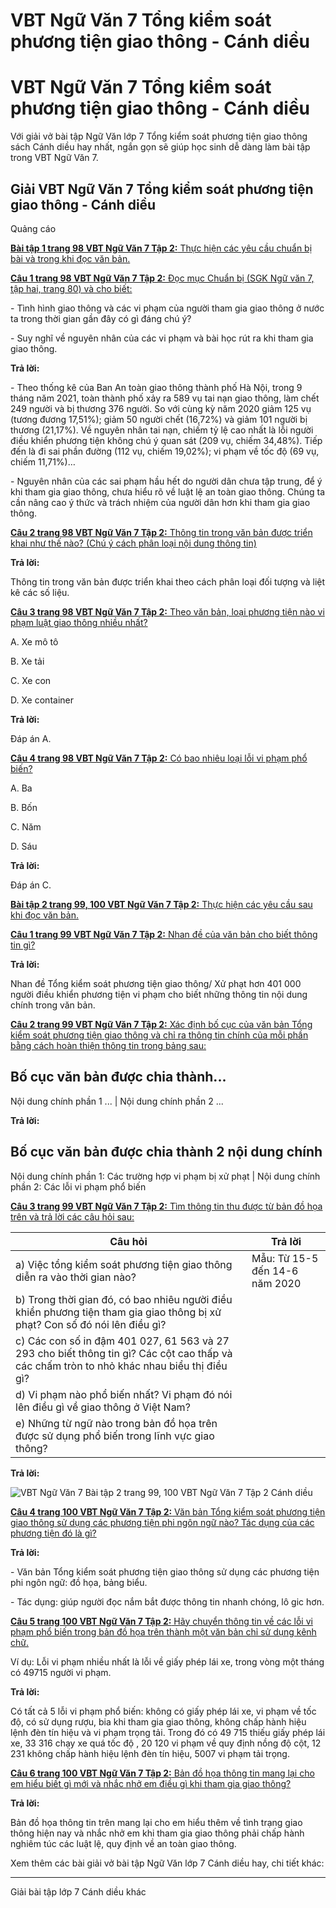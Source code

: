# VBT Ngữ Văn 7 Tổng kiểm soát phương tiện giao thông - Cánh diều

# VBT Ngữ Văn 7 Tổng kiểm soát phương tiện giao thông - Cánh diều

Với giải vở bài tập Ngữ Văn lớp 7 Tổng kiểm soát phương tiện giao thông sách Cánh diều hay nhất, ngắn gọn sẽ giúp học sinh dễ dàng làm bài tập trong VBT Ngữ Văn 7.

## Giải VBT Ngữ Văn 7 Tổng kiểm soát phương tiện giao thông - Cánh diều

Quảng cáo

[**Bài tập 1 trang 98 VBT Ngữ Văn 7 Tập 2:** Thực hiện các yêu cầu chuẩn bị bài và trong khi đọc văn bản.](https://vietjack.com/vbt-ngu-van-7-cd/bai-tap-1-trang-98-vbt-ngu-van-lop-7-tap-2.jsp)

[**Câu 1 trang 98 VBT Ngữ Văn 7 Tập 2:** Đọc mục Chuẩn bị (SGK Ngữ văn 7, tập hai, trang 80) và cho biết:](https://vietjack.com/vbt-ngu-van-7-cd/cau-1-trang-98-vth-ngu-van-lop-7-tap-2.jsp)

\- Tình hình giao thông và các vi phạm của người tham gia giao thông ở nước ta trong thời gian gần đây có gì đáng chú ý?

\- Suy nghĩ về nguyên nhân của các vi phạm và bài học rút ra khi tham gia giao thông.

**Trả lời:**

\- Theo thống kê của Ban An toàn giao thông thành phố Hà Nội, trong 9 tháng năm 2021, toàn thành phố xảy ra 589 vụ tai nạn giao thông, làm chết 249 người và bị thương 376 người. So với cùng kỳ năm 2020 giảm 125 vụ (tương đương 17,51%); giảm 50 người chết (16,72%) và giảm 101 người bị thương (21,17%). Về nguyên nhân tai nạn, chiếm tỷ lệ cao nhất là lỗi người điều khiển phương tiện không chú ý quan sát (209 vụ, chiếm 34,48%). Tiếp đến là đi sai phần đường (112 vụ, chiếm 19,02%); vi phạm về tốc độ (69 vụ, chiếm 11,71%)…

\- Nguyên nhân của các sai phạm hầu hết do người dân chưa tập trung, để ý khi tham gia giao thông, chưa hiểu rõ về luật lệ an toàn giao thông. Chúng ta cần nâng cao ý thức và trách nhiệm của người dân hơn khi tham gia giao thông.

[**Câu 2 trang 98 VBT Ngữ Văn 7 Tập 2:** Thông tin trong văn bản được triển khai như thế nào? (Chú ý cách phân loại nội dung thông tin)](https://vietjack.com/vbt-ngu-van-7-cd/cau-2-trang-98-vth-ngu-van-lop-7-tap-2.jsp)

**Trả lời:**

Thông tin trong văn bản được triển khai theo cách phân loại đối tượng và liệt kê các số liệu.

[**Câu 3 trang 98 VBT Ngữ Văn 7 Tập 2:** Theo văn bản, loại phương tiện nào vi phạm luật giao thông nhiều nhất?](https://vietjack.com/vbt-ngu-van-7-cd/cau-3-trang-98-vth-ngu-van-lop-7-tap-2.jsp)

A. Xe mô tô

B. Xe tải

C. Xe con

D. Xe container

**Trả lời:**

Đáp án A.

[**Câu 4 trang 98 VBT Ngữ Văn 7 Tập 2:** Có bao nhiêu loại lỗi vi phạm phổ biến?](https://vietjack.com/vbt-ngu-van-7-cd/cau-4-trang-98-vth-ngu-van-lop-7-tap-2.jsp)

A. Ba

B. Bốn

C. Năm

D. Sáu

**Trả lời:**

Đáp án C.

[**Bài tập 2 trang 99, 100 VBT Ngữ Văn 7 Tập 2:** Thực hiện các yêu cầu sau khi đọc văn bản.](https://vietjack.com/vbt-ngu-van-7-cd/bai-tap-2-trang-99-100-vbt-ngu-van-lop-7-tap-2.jsp)

[**Câu 1 trang 99 VBT Ngữ Văn 7 Tập 2:** Nhan đề của văn bản cho biết thông tin gì?](https://vietjack.com/vbt-ngu-van-7-cd/cau-1-trang-99-vth-ngu-van-lop-7-tap-2.jsp)

**Trả lời:**

Nhan đề Tổng kiểm soát phương tiện giao thông/ Xử phạt hơn 401 000 người điều khiển phương tiện vi phạm cho biết những thông tin nội dung chính trong văn bản.

[**Câu 2 trang 99 VBT Ngữ Văn 7 Tập 2:** Xác định bố cục của văn bản Tổng kiểm soát phương tiện giao thông và chỉ ra thông tin chính của mỗi phần bằng cách hoàn thiện thông tin trong bảng sau:](https://vietjack.com/vbt-ngu-van-7-cd/cau-2-trang-99-vth-ngu-van-lop-7-tap-2.jsp)

Bố cục văn bản được chia thành...  
---  
Nội dung chính phần 1 ... |  Nội dung chính phần 2 ...  
  
**Trả lời:**

Bố cục văn bản được chia thành 2 nội dung chính  
---  
Nội dung chính phần 1: Các trường hợp vi phạm bị xử phạt |  Nội dung chính phần 2: Các lỗi vi phạm phổ biến  
  
[**Câu 3 trang 99 VBT Ngữ Văn 7 Tập 2:** Tìm thông tin thu được từ bản đồ họa trên và trả lời các câu hỏi sau:](https://vietjack.com/vbt-ngu-van-7-cd/cau-3-trang-99-vth-ngu-van-lop-7-tap-2.jsp)

Câu hỏi |  Trả lời  
---|---  
a) Việc tổng kiểm soát phương tiện giao thông diễn ra vào thời gian nào? |  Mẫu: Từ 15-5 đến 14-6 năm 2020  
b) Trong thời gian đó, có bao nhiêu người điều khiển phương tiện tham gia giao thông bị xử phạt? Con số đó nói lên điều gì? |   
c) Các con số in đậm 401 027, 61 563 và 27 293 cho biết thông tin gì? Các cột cao thấp và các chấm tròn to nhỏ khác nhau biểu thị điều gì? |   
d) Vi phạm nào phổ biến nhất? Vi phạm đó nói lên điều gì về giao thông ở Việt Nam? |   
e) Những từ ngữ nào trong bản đồ họa trên được sử dụng phổ biến trong lĩnh vực giao thông? |   
  
**Trả lời:**

![VBT Ngữ Văn 7 Bài tập 2 trang 99, 100 VBT Ngữ Văn 7 Tập 2 Cánh diều](https://vietjack.com/vbt-ngu-van-7-cd/images/bai-tap-2-trang-99-100-vbt-ngu-van-lop-7-tap-2.PNG)

[**Câu 4 trang 100 VBT Ngữ Văn 7 Tập 2:** Văn bản Tổng kiểm soát phương tiện giao thông sử dụng các phương tiện phi ngôn ngữ nào? Tác dụng của các phương tiện đó là gì?](https://vietjack.com/vbt-ngu-van-7-cd/cau-4-trang-100-vth-ngu-van-lop-7-tap-2.jsp)

**Trả lời:**

\- Văn bản Tổng kiểm soát phương tiện giao thông sử dụng các phương tiện phi ngôn ngữ: đồ họa, bảng biểu.

\- Tác dụng: giúp người đọc nắm bắt được thông tin nhanh chóng, lô gic hơn.

[**Câu 5 trang 100 VBT Ngữ Văn 7 Tập 2:** Hãy chuyển thông tin về các lỗi vi phạm phổ biến trong bản đồ họa trên thành một văn bản chỉ sử dụng kênh chữ. ](https://vietjack.com/vbt-ngu-van-7-cd/cau-5-trang-100-vth-ngu-van-lop-7-tap-2.jsp)

Ví dụ: Lỗi vi phạm nhiều nhất là lỗi về giấy phép lái xe, trong vòng một tháng có 49715 người vi phạm.

**Trả lời:**

Có tất cả 5 lỗi vi phạm phổ biến: không có giấy phép lái xe, vi phạm về tốc độ, có sử dụng rượu, bia khi tham gia giao thông, không chấp hành hiệu lệnh đèn tín hiệu và vi phạm trọng tải. Trong đó có 49 715 thiếu giấy phép lái xe, 33 316 chạy xe quá tốc độ , 20 120 vi phạm về quy định nồng độ cột, 12 231 không chấp hành hiệu lệnh đèn tín hiệu, 5007 vi phạm tải trọng.

[**Câu 6 trang 100 VBT Ngữ Văn 7 Tập 2:** Bản đồ họa thông tin mang lại cho em hiểu biết gì mới và nhắc nhở em điều gì khi tham gia giao thông?](https://vietjack.com/vbt-ngu-van-7-cd/cau-6-trang-100-vth-ngu-van-lop-7-tap-2.jsp)

**Trả lời:**

Bản đồ họa thông tin trên mang lại cho em hiểu thêm về tình trạng giao thông hiện nay và nhắc nhở em khi tham gia giao thông phải chấp hành nghiêm túc các luật lệ, quy định về an toàn giao thông.

Xem thêm các bài giải vở bài tập Ngữ Văn lớp 7 Cánh diều hay, chi tiết khác:

* * *

Giải bài tập lớp 7 Cánh diều khác
